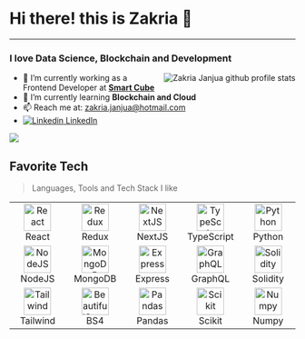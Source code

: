 # Hi there! this is Zakria 👋
---
### I love Data Science, Blockchain and Development 

<img src="https://github-readme-stats.vercel.app/api?username=ZakriaJanjua&show_icons=true&count_private=true&include_all_commits=true" alt="Zakria Janjua github profile stats" align="right" />

- 🔭 I’m currently working as a Frontend Developer at **[Smart Cube](https://www.smartcube.co/)**
- 🌱 I’m currently learning **Blockchain and Cloud**
- 📫 Reach me at: zakria.janjua@hotmail.com
- [![Linkedin](https://i.stack.imgur.com/gVE0j.png)  LinkedIn](https://www.linkedin.com/in/zakriajanjua/) 

![](https://komarev.com/ghpvc/?username=ZakriaJanjua&style=for-the-badge)



<div align="left">
<h2 align="left">Favorite Tech</h2>

> Languages, Tools and Tech Stack I like

<table>
  <tr>
    <td align="center" width="96">
      <a href="#ZakriaJanjua">
        <img src="https://pics.freeicons.io/uploads/icons/png/20167174151551942641-512.png" width="48" height="48" alt="React" />
      </a>
      <br>React
    </td>
    <td align="center" width="96">
      <a href="#ZakriaJanjua">
        <img src="https://pics.freeicons.io/uploads/icons/png/9818154791551942292-512.png" width="48" height="48" alt="Redux" />
      </a>
      <br>Redux
    </td>
    <td align="center" width="96">
      <a href="#ZakriaJanjua">
        <img src="https://pics.freeicons.io/uploads/icons/png/9114856761551941711-512.png" width="48" height="48" alt="NextJS" />
      </a>
      <br>NextJS
    </td>
    <td align="center" width="96">
      <a href="#ZakriaJanjua">
        <img src="https://pics.freeicons.io/uploads/icons/png/14678610731551953708-512.png" width="48" height="48" alt="TypeScript" />
      </a>
      <br>TypeScript
    </td>
    <td align="center" width="96">
      <a href="#ZakriaJanjua">
        <img src="https://pics.freeicons.io/uploads/icons/png/12785093741551942290-512.png" width="48" height="48" alt="Python" />
      </a>
      <br>Python
    </td>
  </tr>
  <tr>
    <td align="center" width="96"> 
      <a href="#ZakriaJanjua" >
        <img src="https://pics.freeicons.io/uploads/icons/png/8954758561551942278-512.png" width="48" height="48" alt="NodeJS" />
      </a>
      <br>NodeJS
    </td>
    <td align="center" width="96"> 
      <a href="#ZakriaJanjua" >
        <img src="https://pics.freeicons.io/uploads/icons/png/1888890291551942128-512.png" width="48" height="48" alt="MongoDB" />
      </a>
      <br>MongoDB
    </td>
    <td align="center" width="96"> 
      <a href="#ZakriaJanjua" >
        <img src="https://encrypted-tbn0.gstatic.com/images?q=tbn:ANd9GcQprYdebuGjpDHnU5L4QZOI5ZrqyWmHIRjSBdq5ABi5Z_gcdnP_AgRtLEAsdwuokyhCGtU&usqp=CAU" width="48" height="48" alt="Express" style="object-fit:contain;" />
      </a>
      <br>Express
    </td>
    <td align="center" width="96"> 
      <a href="#ZakriaJanjua" >
        <img src="https://pics.freeicons.io/uploads/icons/png/21299071571548141943-512.png" width="48" height="48" alt="GraphQL" />
      </a>
      <br>GraphQL
    </td>
    <td align="center" width="96"> 
      <a href="#ZakriaJanjua" >
        <img src="https://miro.medium.com/max/1400/0*yqbRInqX0ZRUlVS0" width="48" height="48" alt="Solidity" />
      </a>
      <br>Solidity
    </td>
  </tr>
  <tr>
    <td align="center" width="96">
      <a href="#ZakriaJanjua">
        <img src="https://www.drupal.org/files/styles/grid-3-2x/public/project-images/screenshot_361.png?itok=w4CzcWyb" width="48" height="48" alt="Tailwind" />
      </a>
      <br>Tailwind
    </td>
    <td align="center" width="96">
      <a href="#ZakriaJanjua">
        <img src="https://www.crummy.com/software/BeautifulSoup/bs4/doc/_images/6.1.jpg" width="48" height="48" alt="BeautifulSoup" />
      </a>
      <br>BS4
    </td>
     <td align="center" width="96">
      <a href="#ZakriaJanjua">
        <img src="https://pandas.pydata.org/static/img/favicon_white.ico" width="48" height="48" alt="Pandas" />
      </a>
      <br>Pandas
    </td>
    <td align="center" width="96">
      <a href="#ZakriaJanjua">
        <img src="https://e7.pngegg.com/pngimages/309/384/png-clipart-scikit-learn-python-computer-icons-scikit-machine-learning-learning-text-orange-thumbnail.png" width="48" height="48" alt="Scikit" />
      </a>
      <br>Scikit
    </td>
    <td align="center" width="96">
      <a href="#ZakriaJanjua">
        <img src="https://w7.pngwing.com/pngs/134/662/png-transparent-numpy-hd-logo-thumbnail.png" width="48" height="48" alt="Numpy" />
      </a>
      <br>Numpy
    </td>
  </tr>
</table>
</div>
